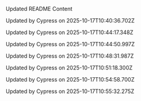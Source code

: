 Updated README Content

Updated by Cypress on 2025-10-17T10:40:36.702Z

Updated by Cypress on 2025-10-17T10:44:17.348Z

Updated by Cypress on 2025-10-17T10:44:50.997Z

Updated by Cypress on 2025-10-17T10:48:31.987Z

Updated by Cypress on 2025-10-17T10:51:18.300Z

Updated by Cypress on 2025-10-17T10:54:58.700Z

Updated by Cypress on 2025-10-17T10:55:32.275Z